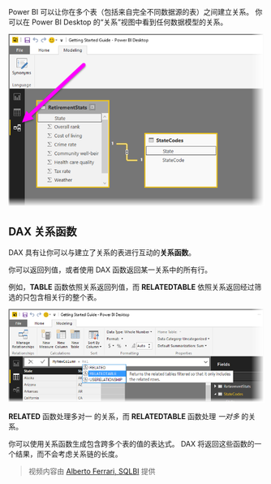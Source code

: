 Power BI 可以让你在多个表（包括来自完全不同数据源的表）之间建立关系。 你可以在 Power BI Desktop 的“关系”视图中看到任何数据模型的关系。

![](media/7-5-table-relationships-and-dax/dax-relationships_1.png)

## <a name="dax-relational-functions"></a>DAX 关系函数
DAX 具有让你可以与建立了关系的表进行互动的**关系函数**。

你可以返回列值，或者使用 DAX 函数返回某一关系中的所有行。

例如，**TABLE** 函数依照关系返回列值，而 **RELATEDTABLE** 依照关系返回经过筛选的只包含相关行的整个表。

![](media/7-5-table-relationships-and-dax/dax-relationships_2.png)

**RELATED** 函数处理多对一 的关系，而 **RELATEDTABLE** 函数处理 *一对多* 的关系。

你可以使用关系函数生成包含跨多个表的值的表达式。 DAX 将返回这些函数的一个结果，而不会考虑关系链的长度。

> 视频内容由 [Alberto Ferrari, SQLBI](http://www.sqlbi.com/learning-dax/?utm_source=powerbi&utm_medium=marketing&utm_campaign=after-summit) 提供
> 
> 

